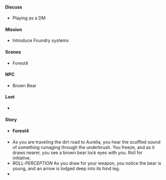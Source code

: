 #### Discuss
- Playing as a DM
#### Mission
- Introduce Foundry systems
#### Scenes
- Forest4
#### NPC
- Brown Bear
#### Loot
- 
#### Story
- #### Forest4
- As you are traveling the dirt road to Aurelia, you hear the scuffled sound of something rumaging through the underbrush. You freeze, and as it draws nearer, you see a brown bear lock eyes with you. Roll for initiative.
- *ROLL-PERCEPTION* As you draw for your weapon, you notice the bear is young, and an arrow is lodged deep into its hind leg.
- 